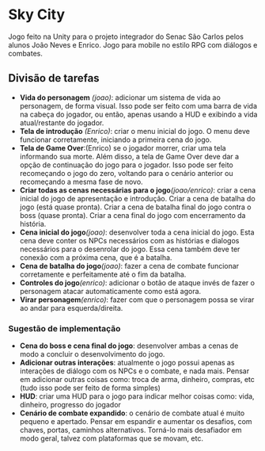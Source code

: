 # Sky City
Jogo feito na Unity para o projeto integrador do Senac São Carlos pelos alunos João Neves e Enrico. Jogo para mobile no estilo RPG com diálogos e combates.

## Divisão de tarefas
- __Vida do personagem__ *(joao)*: adicionar um sistema de vida ao personagem, de forma visual. Isso pode ser feito com uma barra de vida na cabeça do jogador, ou então, apenas usando a HUD e exibindo a vida atual/restante do jogador.
- __Tela de introdução__ *(Enrico)*: criar o menu inicial do jogo. O menu deve funcionar corretamente, iniciando a primeira cena do jogo.
- __Tela de Game Over__:(Enrico) se o jogador morrer, criar uma tela informando sua morte. Além disso, a tela de Game Over deve dar a opção de continuação do jogo para o jogador. Isso pode ser feito recomeçando o jogo do zero, voltando para o cenário anterior ou recomeçando a mesma fase de novo.
- __Criar todas as cenas necessárias para o jogo__*(joao/enrico)*: criar a cena inicial do jogo de apresentação e introdução. Criar a cena de batalha do jogo (está quase pronta). Criar a cena de batalha final do jogo contra o boss (quase pronta). Criar a cena final do jogo com encerramento da história.
- __Cena inicial do jogo__*(joao)*: desenvolver toda a cena inicial do jogo. Esta cena deve conter os NPCs necessários com as histórias e dialogos necessários para o desenrolar do jogo. Essa cena também deve ter conexão com a próxima cena, que é a batalha.
- __Cena de batalha do jogo__*(joao)*: fazer a cena de combate funcionar corretamente e perfeitamente até o fim da batalha.
- __Controles do jogo__*(enrico)*: adicionar o botão de ataque invés de fazer o personagem atacar automaticamente como está agora.
- __Virar personagem__*(enrico)*: fazer com que o personagem possa se virar ao andar para esquerda/direita.

### Sugestão de implementação
- __Cena do boss e cena final do jogo__: desenvolver ambas a cenas de modo a concluir o desenvolvimento do jogo.
- __Adicionar outras interações__: atualmente o jogo possui apenas as interações de diálogo com os NPCs e o combate, e nada mais. Pensar em adicionar outras coisas como: troca de arma, dinheiro, compras, etc (tudo isso pode ser feito de forma simples)
- __HUD__: criar uma HUD para o jogo para indicar melhor coisas como: vida, dinheiro, progresso do jogador
- __Cenário de combate expandido__: o cenário de combate atual é muito pequeno e apertado. Pensar em espandir e aumentar os desafios, com chaves, portas, caminhos alternativos. Torná-lo mais desafiador em modo geral, talvez com plataformas que se movam, etc.